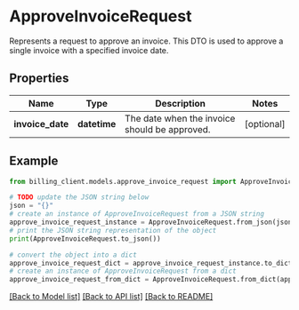 # ApproveInvoiceRequest

Represents a request to approve an invoice.  This DTO is used to approve a single invoice with a specified invoice date.

## Properties

Name | Type | Description | Notes
------------ | ------------- | ------------- | -------------
**invoice_date** | **datetime** | The date when the invoice should be approved. | [optional] 

## Example

```python
from billing_client.models.approve_invoice_request import ApproveInvoiceRequest

# TODO update the JSON string below
json = "{}"
# create an instance of ApproveInvoiceRequest from a JSON string
approve_invoice_request_instance = ApproveInvoiceRequest.from_json(json)
# print the JSON string representation of the object
print(ApproveInvoiceRequest.to_json())

# convert the object into a dict
approve_invoice_request_dict = approve_invoice_request_instance.to_dict()
# create an instance of ApproveInvoiceRequest from a dict
approve_invoice_request_from_dict = ApproveInvoiceRequest.from_dict(approve_invoice_request_dict)
```
[[Back to Model list]](../README.md#documentation-for-models) [[Back to API list]](../README.md#documentation-for-api-endpoints) [[Back to README]](../README.md)



